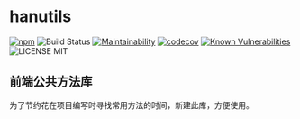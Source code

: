 # hanutils
[![npm](https://img.shields.io/npm/v/hanutil.svg)](https://www.npmjs.com/package/hanutil) 
![Build Status](https://travis-ci.org/suyanhanx/hanutil.svg?branch=master) 
[![Maintainability](https://api.codeclimate.com/v1/badges/e04b51eca3a980490c7b/maintainability)](https://codeclimate.com/github/suyanhanx/hanutil/maintainability)
[![codecov](https://codecov.io/gh/suyanhanx/hanutil/branch/develop/graph/badge.svg)](https://codecov.io/gh/suyanhanx/hanutil)
[![Known Vulnerabilities](https://snyk.io/test/github/suyanhanx/hanutil/badge.svg?targetFile=package.json)](https://snyk.io/test/github/suyanhanx/hanutil?targetFile=package.json)
![LICENSE MIT](https://img.shields.io/npm/l/hanutil.svg)


## 前端公共方法库

为了节约花在项目编写时寻找常用方法的时间，新建此库，方便使用。




